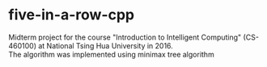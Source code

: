 # five-in-a-row-cpp
Midterm project for the course "Introduction to Intelligent Computing" (CS-460100) at National Tsing Hua University in 2016.
<br>
The algorithm was implemented using minimax tree algorithm
